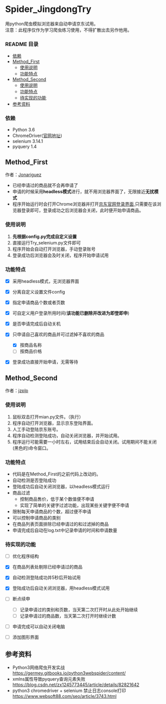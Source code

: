 # Spider_JingdongTry
用python爬虫模拟浏览器来自动申请京东试用。<br>
注意：此程序仅作为学习爬虫练习使用，不得扩散出去另作他用。<br>

### README 目录
* [依赖](#依赖)
* [Method_First](#Method_First)
  * [使用说明](#使用说明)
  * [功能特点](#功能特点)
* [Method_Second](#Method_Second)
  * [使用说明](#使用说明-1)
  * [功能特点](#功能特点-1)
  * [待实现的功能](#待实现的功能)
* [参考资料](#参考资料)

### 依赖
* Python 3.6
* ChromeDriver([官网地址](https://sites.google.com/a/chromium.org/chromedriver/))
* selenium 3.14.1
* pyquery 1.4

## Method_First
作者：[Jonariguez](https://github.com/Jonariguez)

* 已经申请过的商品就不会再申请了
* 申请的时候采用**headless模式**进行，就不用浏览器界面了，无限接近**无扰模式**
* 程序开始运行时会打开Chrome浏览器并打开[京东官网登录界面](https://passport.jd.com/new/login.aspx),只需要在该浏览器登录即可，登录成功之后浏览器会关闭，此时便开始申请商品。

### 使用说明
1. **先根据config.py完成自定义设置**
2. 直接运行Try_selenium.py文件即可
3. 程序开始会自动打开浏览器，手动登录账号
4. 登录成功后浏览器会及时关闭，程序开始申请试用

### 功能特点
- [x] 采用headless模式，无浏览器界面
- [x] 分离自定义设置文件config
- [x] 指定申请商品个数或者页数
- [x] 可自定义用户登录所用时间(**该功能已删除并改进为即登即申**)
- [x] 是否申请完成后自动关机
- [x] 只申请自己喜欢的商品并可过滤掉不喜欢的商品
  - [x] 按商品名称
  - [ ] 按商品价格
- [x] 登录成功直接开始申请，无需等待


## Method_Second
作者：[jzplp](https://github.com/jzplp)

### 使用说明
1. 鼠标双击打开mian.py文件。（执行）
2. 程序自动打开浏览器，显示京东登陆界面。
3. 人工手动登陆京东账号。
4. 程序自动检测登陆成功，自动关闭浏览器，并开始试用。
5. 程序运行可能需要一小时左右，试用结束后会自动关闭。试用期间不能关闭(黑色的)命令窗口。

### 功能特点
* 代码是在Method_First的之前代码上改动的。
* 自动检测是否登陆成功
* 登陆成功后自动关闭浏览器，以headless模式运行
* 商品过滤
  * 控制商品售价，低于某个数值便不申请
  * 实现了简单的关键字过滤功能，出现某些关键字便不申请
* 限制每天申请商品的个数，超过便不申请
* 可以控制申请商品的类别
* 在商品列表页面排除已经申请过的和过滤掉的商品
* 申请完成后自动在log.txt中记录申请的时间和申请数量

### 待实现的功能
- [ ] 优化程序结构
- [x] 在商品列表处剔除已经申请过的商品
- [x] 自动检测登陆成功并5秒后开始试用
- [x] 登陆成功后自动关闭浏览器，用headless模式试用
- [ ] 断点续申
  - [ ] 记录申请过的类别和页数，当天第二次打开时从此处开始继续
  - [ ] 记录申请过的商品数，当天第二次打开时继续计数
- [ ] 申请完成可以自动关闭电脑
- [ ] 添加图形界面


## 参考资料
* Python3网络爬虫开发实战  <br>
  https://germey.gitbooks.io/python3webspider/content/
* xmlns属性导致pyquery查询元素失败 <br>
  https://blog.csdn.net/zx1245773445/article/details/82821642
* python3 chromedriver + selenium 禁止日志console打印 <br>
  https://www.websoft88.com/seo/article/3743.html
